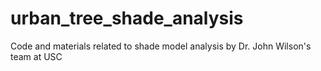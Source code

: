 # urban_tree_shade_analysis
Code and materials related to shade model analysis by Dr. John Wilson's team at USC
